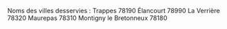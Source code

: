 Noms des villes desservies : 
Trappes 78190
Élancourt 78990
La Verrière 78320
Maurepas 78310
Montigny le Bretonneux 78180